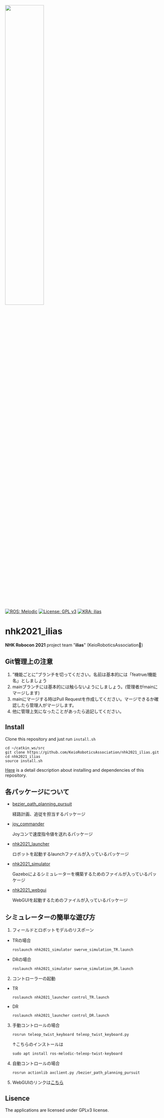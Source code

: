 <img src="https://keiorogiken.files.wordpress.com/2018/12/e382abe383a9e383bc.png?w=2160" width="50%"/>

[![ROS: Melodic](https://img.shields.io/badge/ROS-Melodic-deepgreen.svg)](http://wiki.ros.org/melodic)  [![License: GPL v3](https://img.shields.io/badge/License-GPLv3-blue.svg)](https://www.gnu.org/licenses/gpl-3.0) [![KRA: ilias](https://img.shields.io/badge/KRA-ilias-blue.svg)](https://keiorogiken.wordpress.com/)

# nhk2021_ilias

**NHK Robocon 2021** project  team "**ilias**" (KeioRoboticsAssociation:robot:)



## Git管理上の注意

1. ”機能ごとに”ブランチを切ってください。名前は基本的には「featrue/機能名」としましょう
1. mainブランチには基本的には触らないようにしましょう。(管理者がmainにマージします)
2. mainにマージする時はPull Requestを作成してください。マージできるか確認したら管理人がマージします。
3. 他に管理上気になったことがあったら追記してください。



## Install

Clone this repository and just run `install.sh`

```shell
cd ~/catkin_ws/src
git clone https://github.com/KeioRoboticsAssociation/nhk2021_ilias.git
cd nhk2021_ilias
source install.sh
```

[Here](https://github.com/KeioRoboticsAssociation/nhk2021_ilias/blob/main/Dependencies.md) is a detail description about installing and dependencies of this repository.



## 各パッケージについて

- [bezier_path_planning_pursuit](https://github.com/KeioRoboticsAssociation/nhk2021_ilias/blob/main/bezier_path_planning_pursuit/README.md)

  経路計画、追従を担当するパッケージ

- [joy_commander](https://github.com/KeioRoboticsAssociation/nhk2021_ilias/blob/main/joy_commander/README.md)

  Joyコンで速度指令値を送れるパッケージ

- [nhk2021_launcher](https://github.com/KeioRoboticsAssociation/nhk2021_ilias/blob/main/nhk2021_launcher/README.md)

  ロボットを起動するlaunchファイルが入っているパッケージ

- [nhk2021_simulator](https://github.com/KeioRoboticsAssociation/nhk2021_ilias/blob/main/nhk2021_simulator/README.md)

  Gazeboによるシミュレーターを構築するためのファイルが入っているパッケージ

- [nhk2021_webgui](https://github.com/KeioRoboticsAssociation/nhk2021_ilias/blob/main/nhk2021_webgui/README.md)

  WebGUIを起動するためのファイルが入っているパッケージ



## シミュレーターの簡単な遊び方

1. フィールドとロボットモデルのリスポーン

- TRの場合

  ```
  roslaunch nhk2021_simulator swerve_simulation_TR.launch
  ```

- DRの場合

  ```
  roslaunch nhk2021_simulator swerve_simulation_DR.launch
  ```

2. コントローラーの起動

- TR

  ```shell
  roslaunch nhk2021_launcher control_TR.launch
  ```

- DR

  ```shell
  roslaunch nhk2021_launcher control_DR.launch
  ```

3. 手動コントロールの場合

   ```shell
   rosrun teleop_twist_keyboard teleop_twist_keyboard.py
   ```

   ↑こちらのインストールは

   ```shell
   sudo apt install ros-melodic-teleop-twist-keyboard
   ```

4. 自動コントロールの場合

   ```shell
   rosrun actionlib axclient.py /bezier_path_planning_pursuit
   ```

5. WebGUIのリンクは[こちら](http://localhost:8085/nhk2021_webgui/WebGUI.html)



## Lisence

The applications are licensed under GPLv3 license.
